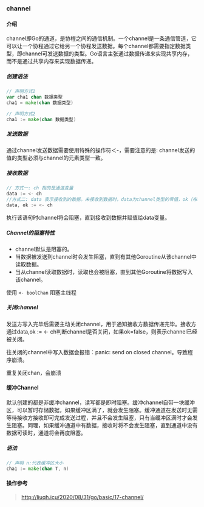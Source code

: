 ### channel

#### 介绍

channel即Go的通道，是协程之间的通信机制。一个channel是一条通信管道，它可以让一个协程通过它给另一个协程发送数据。每个channel都需要指定数据类型，即channel可发送数据的类型。Go语言主张通过数据传递来实现共享内存，而不是通过共享内存来实现数据传递。

##### 创建语法

```go
// 声明方式1
var cha1 chan 数据类型
cha1 = make(chan 数据类型)

// 声明方式2
cha1 := make(chan 数据类型)

```

##### 发送数据

通过channel发送数据需要使用特殊的操作符＜-，需要注意的是: channel发送的值的类型必须与channel的元素类型一致。

##### 接收数据

```go
// 方式一: ch 指的是通道变量
data := <- ch
//方式二: data 表示接收到的数据。未接收到数据时，data为channel类型的零值，ok（布尔类型）表示是否接收到数据
data, ok := <- ch

```

执行该语句时channel将会阻塞，直到接收到数据并赋值给data变量。

##### Channel的阻塞特性

- channel默认是阻塞的。
- 当数据被发送到channel时会发生阻塞，直到有其他Goroutine从该channel中读取数据。
- 当从channel读取数据时，读取也会被阻塞，直到其他Goroutine将数据写入该channel。

使用 `<- boolChan` 阻塞主线程

##### 关闭channel

发送方写入完毕后需要主动关闭channel，用于通知接收方数据传递完毕。接收方通过data,ok := <- ch判断channel是否关闭，如果ok=false，则表示channel已经被关闭。

往关闭的channel中写入数据会报错：panic: send on closed channel。导致程序崩溃。

重复关闭chan，会崩溃

#### 缓冲Channel

默认创建的都是非缓冲channel，读写都是即时阻塞。缓冲channel自带一块缓冲区，可以暂时存储数据，如果缓冲区满了，就会发生阻塞。缓冲通道在发送时无需等待接收方接收即可完成发送过程，并且不会发生阻塞，只有当缓冲区满时才会发生阻塞。同理，如果缓冲通道中有数据，接收时将不会发生阻塞，直到通道中没有数据可读时，通道将会再度阻塞。

##### 语法

```go
// 声明 n:代表缓冲区大小
cha1 := make(chan T, n)
```





#### 操作参考

> http://liuqh.icu/2020/08/31/go/basic/17-channel/ 

